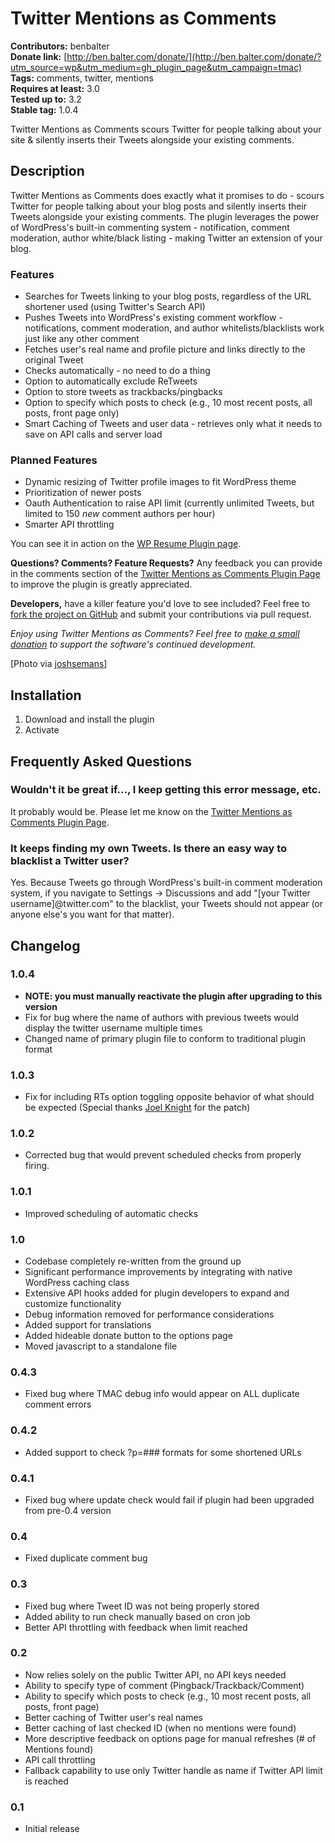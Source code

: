# Twitter Mentions as Comments #
**Contributors:** benbalter  
**Donate link:** [http://ben.balter.com/donate/](http://ben.balter.com/donate/?utm_source=wp&utm_medium=gh_plugin_page&utm_campaign=tmac)  
**Tags:** comments, twitter, mentions  
**Requires at least:** 3.0  
**Tested up to:** 3.2  
**Stable tag:** 1.0.4  

Twitter Mentions as Comments scours Twitter for people talking about your site & silently inserts their Tweets alongside your existing comments.

## Description ##

Twitter Mentions as Comments does exactly what it promises to do - scours Twitter for people talking about your blog posts and silently inserts their Tweets alongside your existing comments. The plugin leverages the power of WordPress's built-in commenting system - notification, comment moderation, author white/black listing - making Twitter an extension of your blog.

### Features ###
* Searches for Tweets linking to your blog posts, regardless of the URL shortener used (using Twitter's Search API)
* Pushes Tweets into WordPress's existing comment workflow - notifications, comment moderation, and author whitelists/blacklists work just like any other comment
* Fetches user's real name and profile picture and links directly to the original Tweet
* Checks automatically - no need to do a thing
* Option to automatically exclude ReTweets
* Option to store tweets as trackbacks/pingbacks
* Option to specify which posts to check (e.g., 10 most recent posts, all posts, front page only)
* Smart Caching of Tweets and user data - retrieves only what it needs to save on API calls and server load

### Planned Features ###
* Dynamic resizing of Twitter profile images to fit WordPress theme
* Prioritization of newer posts
* Oauth Authentication to raise API limit (currently unlimited Tweets, but limited to 150 *new* comment authors per hour)
* Smarter API throttling

You can see it in action on the [WP Resume Plugin page](http://ben.balter.com/2010/09/12/wordpress-resume-plugin/#comment-168).

**Questions? Comments? Feature Requests?** Any feedback you can provide in the comments section of the [Twitter Mentions as Comments Plugin Page](http://ben.balter.com/2010/11/29/twitter-mentions-as-comments/) to improve the plugin is greatly appreciated.

**Developers,** have a killer feature you'd love to see included? Feel free to [fork the project on GitHub](https://github.com/benbalter/Twitter-Mentions-as-Comments/) and submit your contributions via pull request.

*Enjoy using Twitter Mentions as Comments? Feel free to [make a small donation](http://ben.balter.com/donate/) to support the software's continued development.*

[Photo via [joshsemans](http://www.flickr.com/photos/joshsemans/3414271359/)]

## Installation ##

1. Download and install the plugin
2. Activate

## Frequently Asked Questions ##

### Wouldn't it be great if..., I keep getting this error message, etc. ###

It probably would be. Please let me know on the [Twitter Mentions as Comments Plugin Page](http://ben.balter.com/2010/11/29/twitter-mentions-as-comments/).
 
### It keeps finding my own Tweets. Is there an easy way to blacklist a Twitter user? ###

Yes. Because Tweets go through WordPress's built-in comment moderation system, if you navigate to Settings -> Discussions and add "[your Twitter username]@twitter.com" to the blacklist, your Tweets should not appear (or anyone else's you want for that matter).

## Changelog ##

### 1.0.4 ###
* **NOTE: you must manually reactivate the plugin after upgrading to this version**  
* Fix for bug where the name of authors with previous tweets would display the twitter username multiple times
* Changed name of primary plugin file to conform to traditional plugin format

### 1.0.3 ###
* Fix for including RTs option toggling opposite behavior of what should be expected (Special thanks [Joel Knight](http://www.packetmischief.ca/) for the patch)

### 1.0.2 ###
* Corrected bug that would prevent scheduled checks from properly firing.

### 1.0.1 ###
* Improved scheduling of automatic checks

### 1.0 ###
* Codebase completely re-written from the ground up
* Significant performance improvements by integrating with native WordPress caching class
* Extensive API hooks added for plugin developers to expand and customize functionality
* Debug information removed for performance considerations
* Added support for translations
* Added hideable donate button to the options page
* Moved javascript to a standalone file

### 0.4.3 ###
* Fixed bug where TMAC debug info would appear on ALL duplicate comment errors

### 0.4.2 ###
* Added support to check ?p=### formats for some shortened URLs

### 0.4.1 ###
* Fixed bug where update check would fail if plugin had been upgraded from pre-0.4 version

### 0.4 ###
* Fixed duplicate comment bug

### 0.3 ###
* Fixed bug where Tweet ID was not being properly stored
* Added ability to run check manually based on cron job
* Better API throttling with feedback when limit reached

### 0.2 ###
* Now relies solely on the public Twitter API, no API keys needed
* Ability to specify type of comment (Pingback/Trackback/Comment)
* Ability to specify which posts to check (e.g., 10 most recent posts, all posts, front page)
* Better caching of Twitter user's real names
* Better caching of last checked ID (when no mentions were found)
* More descriptive feedback on options page for manual refreshes (# of Mentions found)
* API call throttling
* Fallback capability to use only Twitter handle as name if Twitter API limit is reached

### 0.1 ###
* Initial release
